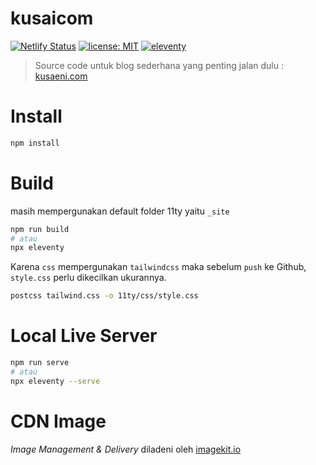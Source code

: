 # kusaicom
[![Netlify Status](https://api.netlify.com/api/v1/badges/df1d5d40-df8a-47b5-80b1-1eed78d9953d/deploy-status)](https://app.netlify.com/sites/cranky-almeida-76230e/deploys)
[![license: MIT](https://img.shields.io/badge/license-MIT-blue.svg)](LICENSE)
[![eleventy](https://img.shields.io/badge/staticgen-eleventy-%23707070.svg)](https://11ty.io)

> Source code untuk blog sederhana yang penting jalan dulu : [kusaeni.com](https://kusaeni.com)

# Install

``` sh
npm install
```

# Build
masih mempergunakan default folder 11ty yaitu ```_site```

``` sh
npm run build
# atau
npx eleventy
```

Karena ```css``` mempergunakan ```tailwindcss``` maka sebelum ```push``` ke Github, ```style.css``` perlu dikecilkan ukurannya.

``` sh
postcss tailwind.css -o 11ty/css/style.css
```

# Local Live Server

``` sh
npm run serve
# atau
npx eleventy --serve
```

# CDN Image

*Image Management & Delivery* diladeni oleh [imagekit.io](https://imagekit.io) 